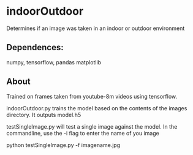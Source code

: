 # indoorOutdoor
Determines if an image was taken in an indoor or outdoor environment

## Dependences:
numpy, tensorflow, pandas matplotlib

## About
Trained on frames taken from youtube-8m videos using tensorflow.

indoorOutdoor.py trains the model based on the contents of the images directory.
It outputs model.h5

testSingleImage.py will test a single image against the model.
In the commandline, use the -i flag to enter the name of you image

  python testSingleImage.py -f imagename.jpg
  
